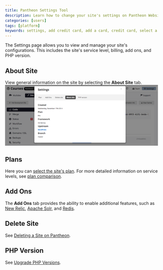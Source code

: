 ```yaml
---
title: Pantheon Settings Tool
description: Learn how to change your site's settings on Pantheon Website Management Platform.
categories: [users]
tags: [platform]
keywords: settings, add credit card, add a card, credit card, select a plan, plan, plan levels, php version, how to change php version, toggle php, php
---
```

The Settings page allows you to view and manage your site's configurations. This includes the site's service level, billing, add ons, and PHP version.

## About Site
View general information on the site by selecting the **About Site** tab.
![About site tab on Pantheon Dashboard](/source/docs/assets/images/interface-site-settings-about.png)
## Plans
Here you can [select the site's plan](/docs/select-plan). For more detailed information on service levels, see [plan comparison](https://pantheon.io/pricing-comparison).
## Add Ons
The **Add Ons** tab provides the ability to enable additional features, such as [New Relic](/docs/new-relic), [Apache Solr](/docs/solr/), and [Redis](/docs/redis/).
## Delete Site
See [Deleting a Site on Pantheon](/docs/delete-site/).
## PHP Version
See [Upgrade PHP Versions](/docs/php-versions).

